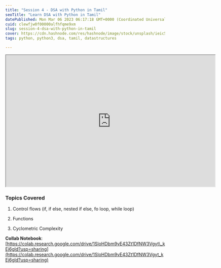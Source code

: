 ```yaml
---
title: "Session 4 - DSA with Python in Tamil"
seoTitle: "Learn DSA with Python in Tamil"
datePublished: Mon Mar 06 2023 06:17:18 GMT+0000 (Coordinated Universal Time)
cuid: clewfjw0f00000alfhfqme9xm
slug: session-4-dsa-with-python-in-tamil
cover: https://cdn.hashnode.com/res/hashnode/image/stock/unsplash/ieic5Tq8YMk/upload/ab98e38b3b2d38870b135d84b70a0882.jpeg
tags: python, python3, dsa, tamil, datastructures

---
```


<iframe src="https://www.youtube.com/embed/ZzJKyBt-qeE" width="660" height="415"></iframe>

### Topics Covered

1. Control flows (if, if else, nested if else, fo loop, while loop)
    
2. Functions
    
3. Cyclometric Complexity
    

**Collab Notebook**: [https://colab.research.google.com/drive/1SloHDbm9vE43Zt1DfNW3Vgyt\_kEj6gld?usp=sharing](https://colab.research.google.com/drive/1SloHDbm9vE43Zt1DfNW3Vgyt_kEj6gld?usp=sharing)